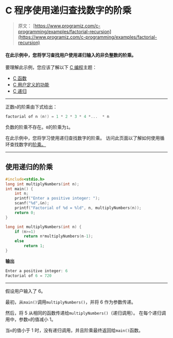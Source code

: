 # C 程序使用递归查找数字的阶乘

> 原文： [https://www.programiz.com/c-programming/examples/factorial-recursion](https://www.programiz.com/c-programming/examples/factorial-recursion)

#### 在此示例中，您将学习查找用户使用递归输入的非负整数的阶乘。

要理解此示例，您应该了解以下 [C 编程](/c-programming "C tutorial")主题：

*   [C 函数](/c-programming/c-functions)
*   [C 用户定义的功能](/c-programming/c-user-defined-functions)
*   [C 递归](/c-programming/c-recursion)

* * *

正数`n`的阶乘由下式给出：

```c
factorial of n (n!) = 1 * 2 * 3 * 4 *...  * n 
```

负数的阶乘不存在。`0`的阶乘为`1`。

在此示例中，您将学习使用递归查找数字的阶乘。 访问此页面以了解如何使用循环查找数字的[阶乘。](https://www.programiz.com/c-programming/examples/factorial)

* * *

## 使用递归的阶乘

```c
#include<stdio.h>
long int multiplyNumbers(int n);
int main() {
    int n;
    printf("Enter a positive integer: ");
    scanf("%d",&n);
    printf("Factorial of %d = %ld", n, multiplyNumbers(n));
    return 0;
}

long int multiplyNumbers(int n) {
    if (n>=1)
        return n*multiplyNumbers(n-1);
    else
        return 1;
} 
```

**输出**

```c
Enter a positive integer: 6
Factorial of 6 = 720 
```

* * *

假设用户输入了 6。

最初，从`main()`调用`multiplyNumbers()`，并将 6 作为参数传递。

然后，将 5 从相同的函数传递给`multiplyNumbers()`（递归调用）。 在每个递归调用中，参数`n`的值减小 1。

当`n`的值小于 1 时，没有递归调用，并且阶乘最终返回给`main()`函数。